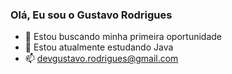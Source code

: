 ### Olá, Eu sou o Gustavo Rodrigues

- 🔭 Estou buscando minha primeira oportunidade
- 🌱 Estou atualmente estudando Java
- 📫 devgustavo.rodrigues@gmail.com
